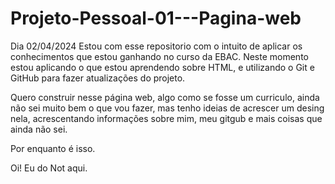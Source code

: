 # Projeto-Pessoal-01---Pagina-web
 Dia 02/04/2024
 Estou com esse repositorio com o intuito de aplicar os conhecimentos que estou ganhando no curso da EBAC.
    Neste momento estou aplicando o que estou aprendendo sobre HTML, e utilizando o Git e GitHub para fazer atualizações do projeto.

Quero construir nesse página web, algo como se fosse um curriculo, ainda não sei muito bem o que vou fazer, mas tenho ideias de acrescer um desing nela, acrescentando informações sobre mim, meu gitgub e mais coisas que ainda não sei.

Por enquanto é isso.

Oi! Eu do Not aqui.